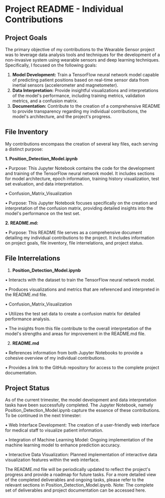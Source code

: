 # Project README - Individual Contributions
## Project Goals
The primary objective of my contributions to the Wearable Sensor project was to leverage data analysis tools and techniques for the development of a non-invasive system using wearable sensors and deep learning techniques. Specifically, I focused on the following goals:
1.	**Model Development:** Train a TensorFlow neural network model capable of predicting patient positions based on real-time sensor data from inertial sensors (accelerometer and magnetometer).
2.	**Data Interpretation:** Provide insightful visualizations and interpretations of the model's performance, including training metrics, validation metrics, and a confusion matrix.
3.	**Documentation:** Contribute to the creation of a comprehensive README to provide transparency regarding my individual contributions, the model's architecture, and the project's progress.
## File Inventory
My contributions encompass the creation of several key files, each serving a distinct purpose:

**1.	Position_Detection_Model.ipynb**

•	Purpose: This Jupyter Notebook contains the code for the development and training of the TensorFlow neural network model. It includes sections for model architecture, epoch information, training history visualization, test set evaluation, and data interpretation.

•	Confusion_Matrix_Visualization

•	Purpose: This Jupyter Notebook focuses specifically on the creation and interpretation of the confusion matrix, providing detailed insights into the model's performance on the test set.

**2.	README.md:**

•	Purpose: This README file serves as a comprehensive document detailing my individual contributions to the project. It includes information on project goals, file inventory, file interrelations, and project status.
## File Interrelations
1. **Position_Detection_Model.ipynb**
   
•	Interacts with the dataset to train the TensorFlow neural network model.

•	Produces visualizations and metrics that are referenced and interpreted in the README.md file.

•	Confusion_Matrix_Visualization

•	Utilizes the test set data to create a confusion matrix for detailed performance analysis.

•	The insights from this file contribute to the overall interpretation of the model's strengths and areas for improvement in the README.md file.


2. **README.md**
   
•	References information from both Jupyter Notebooks to provide a cohesive overview of my individual contributions.

•	Provides a link to the GitHub repository for access to the complete project documentation.
## Project Status
As of the current trimester, the model development and data interpretation tasks have been successfully completed. 
The Jupyter Notebook, namely Position_Detection_Model.ipynb capture the essence of these contributions.
To be continued in the next trimester:

•	Web Interface Development: The creation of a user-friendly web interface for medical staff to visualize patient information.

•	Integration of Machine Learning Model: Ongoing implementation of the machine learning model to enhance prediction accuracy.

•	Interactive Data Visualization: Planned implementation of interactive data visualization features within the web interface.

The README.md file will be periodically updated to reflect the project's progress and provide a roadmap for future tasks.
For a more detailed view of the completed deliverables and ongoing tasks, please refer to the relevant sections in Position_Detection_Model.ipynb.
Note: The complete set of deliverables and project documentation can be accessed here.
